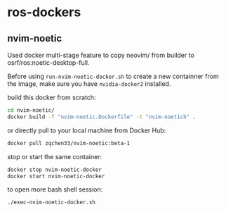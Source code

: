 # ros-dockers

## nvim-noetic

Used docker multi-stage feature to copy neovim/ from builder to osrf/ros:noetic-desktop-full.

Before using `run-nvim-noetic-docker.sh` to create a new containner from the image, make sure you have 
`nvidia-docker2` installed.

build this docker from scratch:

```bash
cd nvim-noetic/
docker build -f "nvim-noetic.Dockerfile" -t "nvim-noetich" .
```

or directly pull to your local machine from Docker Hub:

```bash
docker pull zqchen33/nvim-noetic:beta-1
```

stop or start the same container:

```bash
docker stop nvim-noetic-docker
docker start nvim-noetic-docker
```

to open more bash shell session:

```bash
./exec-nvim-noetic-docker.sh
```

